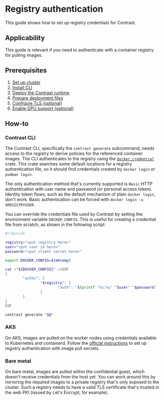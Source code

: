 # Registry authentication

This guide shows how to set up registry credentials for Contrast.

## Applicability

This guide is relevant if you need to authenticate with a container registry for pulling images.

## Prerequisites

1. [Set up cluster](./cluster-setup/aks.md)
2. [Install CLI](./install-cli.md)
3. [Deploy the Contrast runtime](./workload-deployment/runtime-deployment.md)
4. [Prepare deployment files](./workload-deployment/deployment-file-preparation.md)
5. [Configure TLS (optional)](./workload-deployment/TLS-configuration.md)
6. [Enable GPU support (optional)](./workload-deployment/GPU-configuration.md)

## How-to

### Contrast CLI

The Contrast CLI, specifically the `contrast generate` subcommand, needs access to the registry to derive policies for the referenced container images.
The CLI authenticates to the registry using the [`docker_credential`](https://crates.io/crates/docker_credential) crate.
This crate searches some default locations for a registry authentication file, so it should find credentials created by `docker login` or `podman login`.

The only authentication method that's currently supported is `Basic` HTTP authentication with user name and password (or personal access token).
Identity token flows, such as the default mechanism of plain `docker login`, don't work.
Basic authentication can be forced with `docker login -u $REGISTRYUSER`.

You can override the credentials file used by Contrast by setting the environment variable `DOCKER_CONFIG`. This is useful for creating a credential file from scratch, as shown in the following script:

```sh
#!/bin/sh

registry="<put registry here>"
user="<put user id here>"
password="<put client secret here>"

export DOCKER_CONFIG=$(mktemp)

cat >"${DOCKER_CONFIG}" <<EOF
{
        "auths": {
                "$registry": {
                        "auth": "$(printf "%s:%s" "$user" "$password" | base64 -w0)"
                }
        }
}
EOF

contrast generate "$@"
```

### AKS

On AKS, images are pulled on the worker nodes using credentials available to Kubernetes and containerd.
Follow the [official instructions](https://kubernetes.io/docs/tasks/configure-pod-container/pull-image-private-registry/) to set up registry authentication with image pull secrets.

### Bare metal

On bare metal, images are pulled within the confidential guest, which doesn't receive credentials from the host yet.
You can work around this by mirroring the required images to a private registry that's only exposed to the cluster.
Such a registry needs to have a valid TLS certificate that's trusted in the web PKI (issued by Let's Encrypt, for example).
